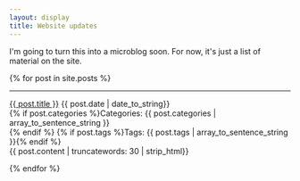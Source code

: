 ```yaml
---
layout: display
title: Website updates
---
```


I'm going to turn this into a microblog soon.  For now, it's just a
list of material on the site.

{% for post in site.posts %}
<hr>
<p><a href="{{ post.url }}">{{ post.title }}</a> {{ post.date | date_to_string}}<br>
{% if post.categories %}Categories: {{ post.categories | array_to_sentence_string }}<br>{% endif %}
{% if post.tags %}Tags: {{ post.tags | array_to_sentence_string }}{% endif %}<br>
{{ post.content | truncatewords: 30 | strip_html}}
</p>
{% endfor %}
